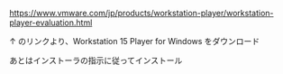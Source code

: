 https://www.vmware.com/jp/products/workstation-player/workstation-player-evaluation.html

↑ のリンクより、Workstation 15 Player for Windows をダウンロード

あとはインストーラの指示に従ってインストール